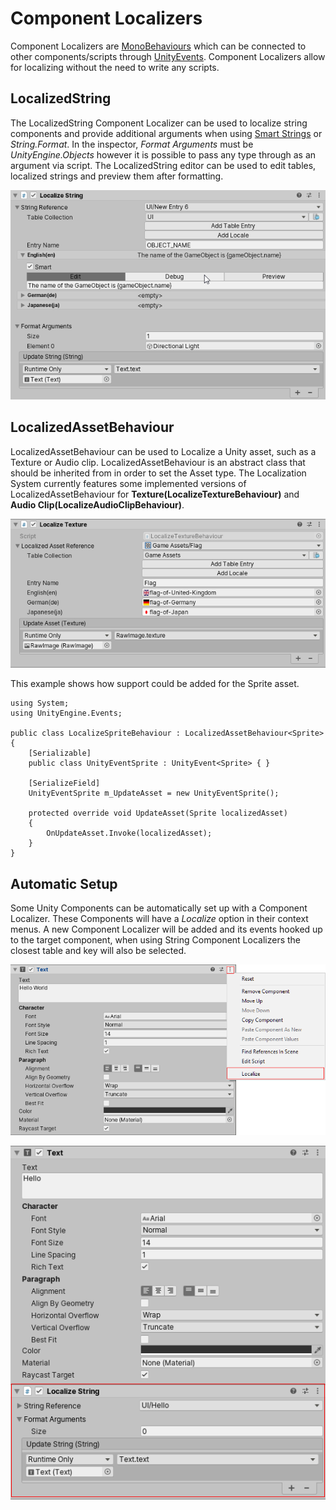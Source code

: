 # Component Localizers

Component Localizers are [MonoBehaviours](https://docs.unity3d.com/ScriptReference/MonoBehaviour.html) which can be connected to other components/scripts through [UnityEvents](https://docs.unity3d.com/ScriptReference/Events.UnityEvent.html). Component Localizers allow for localizing without the need to write any scripts.

## LocalizedString

The LocalizedString Component Localizer can be used to localize string components and provide additional arguments when using [Smart Strings](SmartStrings.md) or *String.Format*.
In the inspector, *Format Arguments* must be *UnityEngine.Objects* however it is possible to pass any type through as an argument via script.
The LocalizedString editor can be used to edit tables, localized strings and preview them after formatting.

![Localize String Editor.](images/LocalizedString_Editor.gif)

## LocalizedAssetBehaviour

LocalizedAssetBehaviour can be used to Localize a Unity asset, such as a Texture or Audio clip. LocalizedAssetBehaviour is an abstract class that should be inherited from in order to set the Asset type.
The Localization System currently features some implemented versions of LocalizedAssetBehaviour for **Texture(LocalizeTextureBehaviour)** and **Audio Clip(LocalizeAudioClipBehaviour)**.

![Localize Texture Editor.](images/Component_LocalizeTexture.png)

This example shows how support could be added for the Sprite asset.

```
using System;
using UnityEngine.Events;

public class LocalizeSpriteBehaviour : LocalizedAssetBehaviour<Sprite>
{
    [Serializable]
    public class UnityEventSprite : UnityEvent<Sprite> { }

    [SerializeField]
    UnityEventSprite m_UpdateAsset = new UnityEventSprite();

    protected override void UpdateAsset(Sprite localizedAsset)
    {
        OnUpdateAsset.Invoke(localizedAsset);
    }
}
```

## Automatic Setup

Some Unity Components can be automatically set up with a Component Localizer. These Components will have a *Localize* option in their context menus. A new Component Localizer will be added and its events hooked up to the target component, when using String Component Localizers the closest table and key will also be selected.

![Localize Component menu.](images/Component_LocalizeMenu.png)

![Localize String Component.](images/Component_LocalizeString.png)
